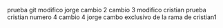 prueba git
modifico jorge
cambio 2
cambio 3 modifico cristian
prueba cristian numero 4
cambio 4 jorge
cambo exclusivo de la rama de cristian1

